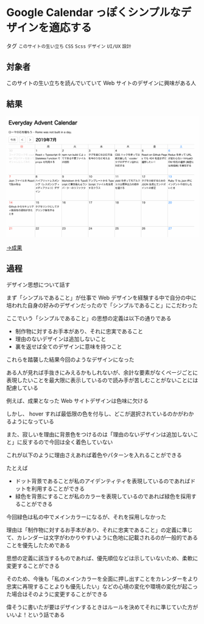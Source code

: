 # Google Calendar っぽくシンプルなデザインを適応する

タグ `このサイトの生い立ち` `CSS` `Scss` `デザイン` `UI/UX` `設計`

## 対象者

このサイトの生い立ちを読んでいていて Web サイトのデザインに興味がある人

## 結果

![](/diary/2019-07-16/like-google-calendar-design.gif)

[→成果](https://github.com/shimomuh/shimomuh.github.io/commit/f94c2cf48dd65d67bf8f4314b628856f200191f8)

## 過程

デザイン思想について話す

まず「シンプルであること」が仕事で Web デザインを経験する中で自分の中に培われた自身の好みのデザインだったので「シンプルであること」にこだわった

ここでいう「シンプルであること」の思想の定義は以下の通りである

* 制作物に対するお手本があり、それに忠実であること
* 理由のないデザインは追加しないこと
* 裏を返せば全てのデザインに意味を持つこと

これらを踏襲した結果今回のようなデザインになった

 

ある人が見れば手抜きにみえるかもしれないが、余計な要素がなくページごとに表現したいことを最大限に表示しているので読み手が苦しむことがないことには配慮している

例えば、成果となった Web サイトデザインは色味に欠ける

しかし、 hover すれば最低限の色を付与し、どこが選択されているのかがわかるようになっている

 

また、寂しいを理由に背景色をつけるのは「理由のないデザインは追加しないこと」に反するので今回は全く着色していない

これが以下のように理由さえあれば着色やパターンを入れることができる

たとえば

* ドット背景であることが私のアイデンティティを表現しているのであればドットを利用することができる
* 緑色を背景にすることが私のカラーを表現しているのであれば緑色を採用することができる

今回緑色は私の中でメインカラーになるが、それを採用しなかった

理由は「制作物に対するお手本があり、それに忠実であること」の定義に準じて、カレンダーは文字がわかりやすいように色地に記載されるのが一般的であることを優先したためである

 

思想の定義に該当するものであれば、優先順位などは示していないため、柔軟に変更することができる

そのため、今後も「私のメインカラーを全面に押し出すことをカレンダーをより忠実に再現することよりも優先したい」などの心境の変化や環境の変化が起こった場合はそのように変更することができる

 

偉そうに書いたが要はデザインするときはルールを決めてそれに準じていた方がいいよ！という話である

